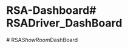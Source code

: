# RSA-Dashboard#   R S A D r i v e r _ D a s h B o a r d  
 #   R S A _ S h o w R o o m _ D a s h B o a r d  
 